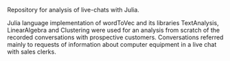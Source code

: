Repository for analysis of live-chats with Julia.

Julia language implementation of wordToVec and its libraries TextAnalysis, LinearAlgebra and Clustering were used for an analysis from scratch of the recorded conversations with prospective customers. Conversations referred mainly to requests of information about computer equipment in a live chat with sales clerks.
